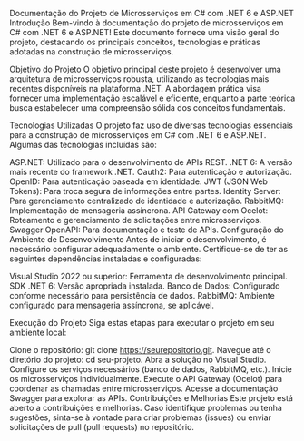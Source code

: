 Documentação do Projeto de Microsserviços em C# com .NET 6 e ASP.NET
Introdução
Bem-vindo à documentação do projeto de microsserviços em C# com .NET 6 e ASP.NET! Este documento fornece uma visão geral do projeto, destacando os principais conceitos, tecnologias e práticas adotadas na construção de microsserviços.

Objetivo do Projeto
O objetivo principal deste projeto é desenvolver uma arquitetura de microsserviços robusta, utilizando as tecnologias mais recentes disponíveis na plataforma .NET. A abordagem prática visa fornecer uma implementação escalável e eficiente, enquanto a parte teórica busca estabelecer uma compreensão sólida dos conceitos fundamentais.

Tecnologias Utilizadas
O projeto faz uso de diversas tecnologias essenciais para a construção de microsserviços em C# com .NET 6 e ASP.NET. Algumas das tecnologias incluídas são:

ASP.NET: Utilizado para o desenvolvimento de APIs REST.
.NET 6: A versão mais recente do framework .NET.
Oauth2: Para autenticação e autorização.
OpenID: Para autenticação baseada em identidade.
JWT (JSON Web Tokens): Para troca segura de informações entre partes.
Identity Server: Para gerenciamento centralizado de identidade e autorização.
RabbitMQ: Implementação de mensageria assíncrona.
API Gateway com Ocelot: Roteamento e gerenciamento de solicitações entre microsserviços.
Swagger OpenAPI: Para documentação e teste de APIs.
Configuração do Ambiente de Desenvolvimento
Antes de iniciar o desenvolvimento, é necessário configurar adequadamente o ambiente. Certifique-se de ter as seguintes dependências instaladas e configuradas:

Visual Studio 2022 ou superior: Ferramenta de desenvolvimento principal.
SDK .NET 6: Versão apropriada instalada.
Banco de Dados: Configurado conforme necessário para persistência de dados.
RabbitMQ: Ambiente configurado para mensageria assíncrona, se aplicável.

Execução do Projeto
Siga estas etapas para executar o projeto em seu ambiente local:

Clone o repositório: git clone https://seurepositorio.git.
Navegue até o diretório do projeto: cd seu-projeto.
Abra a solução no Visual Studio.
Configure os serviços necessários (banco de dados, RabbitMQ, etc.).
Inicie os microsserviços individualmente.
Execute o API Gateway (Ocelot) para coordenar as chamadas entre microsserviços.
Acesse a documentação Swagger para explorar as APIs.
Contribuições e Melhorias
Este projeto está aberto a contribuições e melhorias. Caso identifique problemas ou tenha sugestões, sinta-se à vontade para criar problemas (issues) ou enviar solicitações de pull (pull requests) no repositório.
